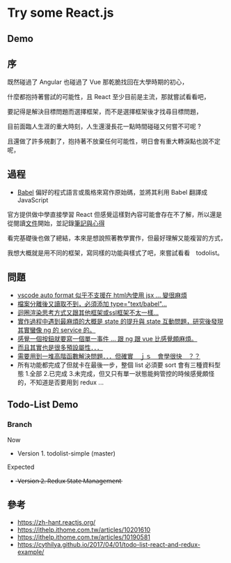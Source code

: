# Try some React.js

## Demo

## 序

既然碰過了 Angular 也碰過了 Vue 那乾脆找回在大學時期的初心，

什麼都抱持著嘗試的可能性，且 React 至少目前是主流，那就嘗試看看吧，

要記得是解決目標問題而選擇框架，而不是選擇框架後才找尋目標問題，

目前面臨人生涯的重大時刻，人生還漫長花一點時間碰碰又何嘗不可呢 ?

且還做了許多規劃了，抱持著不放棄任何可能性，明日會有重大轉淚點也說不定呢，

## 過程

* [Babel](https://zh.wikipedia.org/wiki/Babel_(%E7%B7%A8%E8%AD%AF%E5%99%A8)) 偏好的程式語言或風格來寫作原始碼，並將其利用 Babel 翻譯成 JavaScript

官方提供做中學直接學習 React 但感覺這樣對內容可能會存在不了解，所以還是從閱讀[文件](https://zh-hant.reactjs.org/docs/getting-started.html)開始，並記錄[筆記與心得](https://github.com/johch3n611u/Side-Project-Hellow-React.js/tree/master/StudyProject/React%20Basis)

看完基礎後也做了總結，本來是想說照著教學實作，但最好理解又能複習的方式，

我想大概就是用不同的框架，寫同樣的功能與樣式了吧，來嘗試看看　todolist。

## 問題

* [vscode auto format 似乎不支援在 html內使用 jsx ... 變很麻煩](https://stackoverflow.com/questions/40498622/how-to-auto-indent-jsx-in-vscode)
* [檔案分離後又讀取不到，必須添加 type="text/babel"...](https://stackoverflow.com/questions/28100644/reactjs-uncaught-syntaxerror-unexpected-token)
* [迴圈渲染思考方式又跟其他框架或ssl框架不太一樣...](https://zh-hant.reactjs.org/docs/lists-and-keys.html)
* [實作過程中遇到最麻煩的大概是 state 的提升與 state 互動問題，研究後發現其實蠻像 ng 的 service 的。](https://zh-hant.reactjs.org/docs/lifting-state-up.html#lifting-state-up)
* [感覺一個按鈕就要寫一個單一事件 ... 跟 ng 跟 vue 比感覺頗麻煩。](https://stackoverflow.com/questions/27827234/how-to-handle-the-onkeypress-event-in-reactjs)
* [而且其實也是很多預設屬性．．．](https://stackoverflow.com/questions/43556212/failed-form-proptype-you-provided-a-value-prop-to-a-form-field-without-an-on)
* [需要用到一堆高階函數解決問題．．．但確實　ｊｓ　會學很快　？？](https://developer.mozilla.org/zh-TW/docs/Web/JavaScript/Reference/Global_Objects/Array/filter)
* 所有功能都完成了但就卡在最後一步，整個 list 必須要 sort 會有三種資料型態 1.全部 2.已完成 3.未完成，但又只有單一狀態能夠管控的時候感覺頗怪的，不知道是否要用到 redux ...

## Todo-List Demo

### Branch

Now

* Version 1. todolist-simple (master)

Expected

*  ̶V̶e̶r̶s̶i̶o̶n̶ ̶2̶.̶ ̶R̶e̶d̶u̶x̶ ̶S̶t̶a̶t̶e̶ ̶M̶a̶n̶a̶g̶e̶m̶e̶n̶t̶

## 參考

* <https://zh-hant.reactjs.org/>
* <https://ithelp.ithome.com.tw/articles/10201610>
* <https://ithelp.ithome.com.tw/articles/10190581>
* <https://cythilya.github.io/2017/04/01/todo-list-react-and-redux-example/>